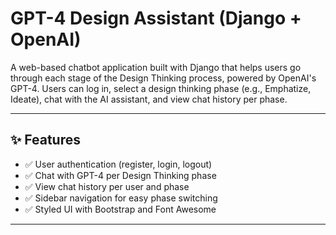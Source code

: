 # GPT-4 Design Assistant (Django + OpenAI)

A web-based chatbot application built with Django that helps users go through each stage of the Design Thinking process, powered by OpenAI's GPT-4. Users can log in, select a design thinking phase (e.g., Emphatize, Ideate), chat with the AI assistant, and view chat history per phase.

---

## ✨ Features

- ✅ User authentication (register, login, logout)
- ✅ Chat with GPT-4 per Design Thinking phase
- ✅ View chat history per user and phase
- ✅ Sidebar navigation for easy phase switching
- ✅ Styled UI with Bootstrap and Font Awesome

---
